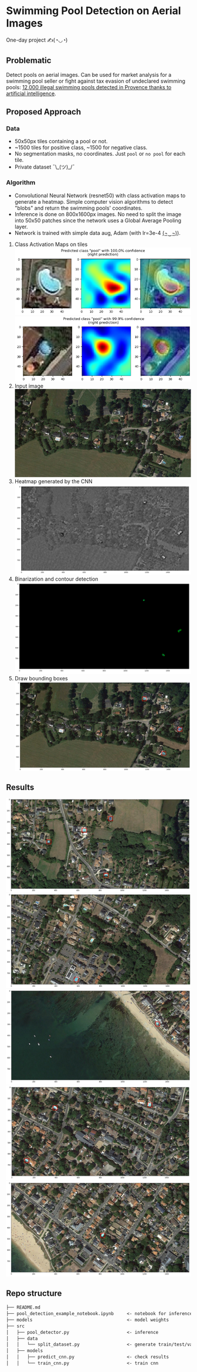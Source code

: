# Swimming Pool Detection on Aerial Images

One-day project ✍(◔◡◔)

## Problematic

Detect pools on aerial images. Can be used for market analysis for a swimming pool seller or fight against tax evasion of undeclared swimming pools: [12,000 illegal swimming pools detected in Provence thanks to artificial intelligence](https://www.francebleu.fr/infos/societe/dans-le-var-deja-4000-piscines-non-declarees-detectees-grace-a-l-intelligence-artificielle-1642074759).

## Proposed Approach

### Data

- 50x50px tiles containing a pool or not.
- ~1500 tiles for positive class, ~1500 for negative class.
- No segmentation masks, no coordinates. Just `pool` or `no pool` for each tile.
- Private dataset ¯\\\_(ツ)_/¯

### Algorithm

- Convolutional Neural Network (resnet50) with class activation maps to generate a heatmap. Simple computer vision algorithms to detect "blobs" and return the swimming pools' coordinates.
- Inference is done on 800x1600px images. No need to split the image into 50x50 patches since the network uses a Global Average Pooling layer.
- Network is trained with simple data aug, Adam (with lr=3e-4 [(¬‿¬)](https://twitter.com/karpathy/status/801621764144971776)).

1) Class Activation Maps on tiles
    ![](figures/cam_tile_1.png)
    ![](figures/cam_tile_2.png)
2) Input image
    ![](figures/zone13.jpg)
3) Heatmap generated by the CNN
    ![](figures/zone13_heatmap.png)
4) Binarization and contour detection
    ![](figures/zone13_heatmap_binary.png)
5) Draw bounding boxes
    ![](figures/zone13_bbox.png)

## Results

![](./figures/ex1.PNG)
![](./figures/ex2.PNG)
![](./figures/ex3.PNG)
![](./figures/ex4.PNG)
![](./figures/ex5.PNG)

## Repo structure

```txt
├── README.md
├── pool_detection_example_notebook.ipynb     <- notebook for inference with some visualizations
├── models                                    <- model weights
├── src
│   ├── pool_detector.py                      <- inference
│   ├── data
│   │   └── split_dataset.py                  <- generate train/test/valid sets
│   ├── models
│   │   ├── predict_cnn.py                    <- check results
│   │   └── train_cnn.py                      <- train cnn
```
